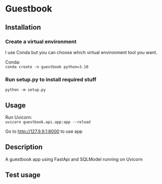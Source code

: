 # Guestbook

## Installation
### Create a virtual environment  

I use Conda but you can choose which virtual environment tool you want.  

Conda:  
`conda create -n guestbook python=3.10`  

### Run setup.py to install required stuff  
`python -m setup.py`  
## Usage
Run Uvicorn:  
`uvicorn guestbook.api.app:app --reload`  

Go to http://127.9.9.1:8000 to use app  
## Description
A guestbook app using FastApi and SQLModel running on Uvicorn
## Test usage


 